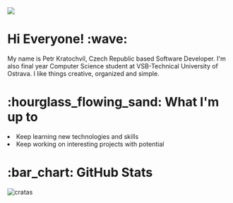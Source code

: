 <img src="https://github.com/cratas/cratas/assets/56606404/c218fb50-6d9f-4d39-be99-1a4261f72c4a">

<h1> Hi Everyone! :wave: </h1>
<p>My name is Petr Kratochvíl, Czech Republic based Software Developer. I'm also final year Computer Science student at VSB-Technical University of Ostrava. I like things creative, organized and simple. 
</p>

<h1>:hourglass_flowing_sand: What I'm up to </h1>
<li>Keep learning new technologies and skills</li>
<li>Keep working on interesting projects with potential</li>

<h1>:bar_chart: GitHub Stats</h1>
<p><img align="center" src="https://github-readme-streak-stats.herokuapp.com/?user=cratas&" alt="cratas" /></p>
